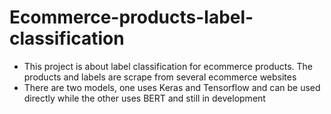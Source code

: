 # Ecommerce-products-label-classification

* This project is about label classification for ecommerce products. The products and labels are scrape from several ecommerce websites
* There are two models, one uses Keras and Tensorflow and can be used directly while the other uses BERT and still in development
